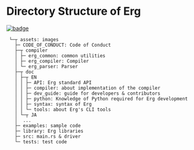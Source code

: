 # Directory Structure of Erg

[![badge](https://img.shields.io/endpoint.svg?url=https%3A%2F%2Fgezf7g7pd5.execute-api.ap-northeast-1.amazonaws.com%2Fdefault%2Fsource_up_to_date%3Fowner%3Derg-lang%26repos%3Derg%26ref%3Dmain%26path%3Ddoc/EN/dev_guide/directories.md%26commit_hash%3Dfc7a25a8d86c208fb07beb70ccc19e4722c759d3)](https://gezf7g7pd5.execute-api.ap-northeast-1.amazonaws.com/default/source_up_to_date?owner=erg-lang&repos=erg&ref=main&path=doc/EN/dev_guide/directories.md&commit_hash=fc7a25a8d86c208fb07beb70ccc19e4722c759d3)

```console
 └─┬ assets: images
   ├─ CODE_OF_CONDUCT: Code of Conduct
   ├─┬ compiler
   │ ├─ erg_common: common utilities
   │ ├─ erg_compiler: Compiler
   │ └─ erg_parser: Parser
   ├─┬ doc
   │ ├─┬ EN
   │ │ ├─ API: Erg standard API
   │ │ ├─ compiler: about implementation of the compiler
   │ │ ├─ dev_guide: guide for developers & contributors
   │ │ ├─ python: Knowledge of Python required for Erg development
   │ │ ├─ syntax: syntax of Erg
   │ │ └─ tools: about Erg's CLI tools
   │ └─┬ JA
   │  ...
   ├─ examples: sample code
   ├─ library: Erg libraries
   ├─ src: main.rs & driver
   └─ tests: test code
```
